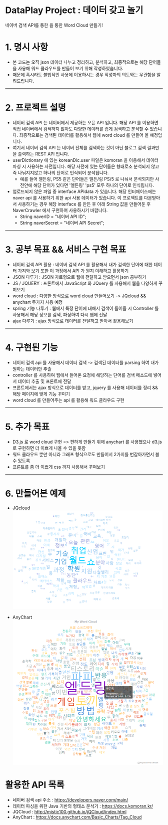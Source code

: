 # DataPlay Project : 데이터 갖고 놀기
네이버 검색 API를 통한 을 통한 Word Cloud 만들기!

# **1. 명시 사항**
- 본 코드는 오직 json 데이터 나누고 정리하고, 분석하고, 최종적으로는 해당 단어들을 사용해 워드 클라우드를 만들어 보기 위해 작성하였습니다.
- 때문에 혹시라도 불법적인 사용에 이용하시는 경우 작성자의 의도와는 무관함을 알려드립니다.
<hr>

# **2. 프로젝트 설명**
- 네이버 검색 API 는 네이버에서 제공하는 오픈 API 입니다. 해당 API 를 이용하면 직접 네이버에서 검색하지 않아도 다양한 데이터를 쉽게 검색하고 분석할 수 있습니다.
최종적으로는 검색된 데이터를 활용해서 웹에 word cloud 를 만들어 볼 예정입니다.
- 여기서 네이버 검색 API 는 네이버 전체를 검색하는 것이 아닌 블로그 검색 결과만을 출력하는 REST API 입니다.
- userDictionary 에 있는 koreanDic.user 파일은 komoran 을 이용해서 데이터 파싱 시 사용하는 사전입니다. 해당 사전에 있는 단어들은 형태로소 분석되지 않고
    즉 나눠지지않고 하나의 단어로 인식되어 분석됩니다.
  - 예를 들어 엘든링, PS5 같은 단어들은 엘든/링 PS/5 로 나눠서 분석되지만 사전안에 해당 단어가 있다면 '엘든링' 'ps5' 모두 하나의 단어로 인식됩니다.
- 업로드되지 않은 파일 중 interface APIdata 가 있습니다. 해당 인터페이스에는 naver api 를 사용하기 위한 api 사용 데이터가 있습니다.
    이 프로젝트를 다운받아서 사용하기는 경우 해당 interface 를 만든 후 아래 String 값을 만들어둔 후 NaverCrawler 에서 구현하여 사용하시기 바랍니다.
  - String naverID = "네이버 API ID";
  - String naverSecret = "네이버 API Secret";

<hr>

# **3. 공부 목표 && 서비스 구현 목표**
- 네이버 검색 API 활용 : 네이버 검색 API 를 활용해서 내가 검색한 단어에 대한 데이터 가져와 보기 또한 이 과정에서 API 가 뭔지 이해하고 활용하기
- JSON 다루기 : JSON 자료형으로 웹에 전달하고 받으면서 json 공부하기
- JS / JQUERY : 프론트에서 JavaScript 와 JQuery 를 사용해서 웹을 다양하게 꾸며보기
- word cloud : 다양한 방식으로 word cloud 만들어보기 -> JQcloud && anychart 두가지 사용 예정
- spring 기능 다루기 : 웹에서 특정 단어에 대해서 검색이 들어올 시 Controller 를 사용해서 해당 정보를 검색, 파싱하여 다시 웹에 전달 
- ajax 다루기 : ajax 방식으로 데이터를 전달하고 받아서 활용해보기

<hr/>

# **4. 구현된 기능**
- 네이버 검색 api 를 사용해서 데이터 검색 -> 검색된 데이터를 parsing 하여 내가 원하는 데이터만 추출
- controller 를 사용하여 웹에서 들어온 요청에 해당하는 단어를 검색 메소드에 넣어서 데이터 추출 및 프론트에 전달
- 프론트에서는 ajax 방식으로 데이터를 받고, jquery 를 사용해 데이터를 정리 && 해당 페이지에 맞게 기능 꾸미기
- word cloud 를 만들어주는 api 를 활용해 워드 클라우드 구현

<hr>

# **5. 추가 목표**
- D3.js 로 word cloud 구현 => 편하게 만들기 위해 anychart 를 사용했으나 d3.js 로 구현하면 더 이쁘게 나올 수 있을 듯함
- 워드 클라우드 뿐만 아니라 그래프 형식으로도 만들어서 2가지를 번갈아가면서 볼 수 있도록
- 프론트를 좀 더 이쁘게 css 까지 사용해서 꾸며보기

<hr>

# **6. 만들어본 예제**
- JQcloud
![](example/cloud_jqcloud.png)

- AnyChart
![](example/cloud_anychart.png)

# 활용한 API 목록
- 네이버 검색 api 주소 : https://developers.naver.com/main/
- 데이터 파싱을 위한 Java 기반의 형태소 분석기 : https://docs.komoran.kr/ 
- JQCloud : http://mistic100.github.io/jQCloud/index.html
- AnyChart : https://docs.anychart.com/Basic_Charts/Tag_Cloud